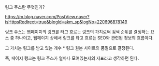 링크 주스란 무엇인가?

https://m.blog.naver.com/PostView.naver?isHttpsRedirect=true&blogId=akm_sp&logNo=220696878149



링크 주스는 웹페이지의 링크를 타고 흐르는 링크의 가치로써 검색 순위를 결정하는 요소 중 하나이고,
웹페이지 상에서 링크를 타고 흐르는 SEO와 관련된 정보의 흐름이다.

그 가치는 링크를 받고 있는 개수 * 링크 원본 사이트의 품질으로 결정된다.

즉, 페이지 랭크는 링크 주스가 얼마나 모여있는지의 지표라고 생각하면 된다.